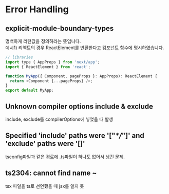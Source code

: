 # Error Handling

## explicit-module-boundary-types

명백하게 리턴값을 정의하라는 뜻입니다.  
예시1\) 리액트의 경우 ReactElement를 반환한다고 컴포넌트 함수에 명시하였습니다.

```javascript
// libraries
import type { AppProps } from 'next/app';
import { ReactElement } from 'react';

function MyApp({ Component, pageProps }: AppProps): ReactElement {
  return <Component {...pageProps} />;
}
export default MyApp;
```

## Unknown compiler options include & exclude

include, exclude를 compilerOptions에 넣었을 때 발생

## Specified 'include' paths were '\["_\*/_"\]' and 'exclude' paths were '\[\]'

tsconfig파일과 같은 경로에 .ts파일이 하나도 없어서 생긴 문제.

## ts2304: cannot find name ~

tsx 파일을 ts로 선언했을 때 jsx를 알지 못

